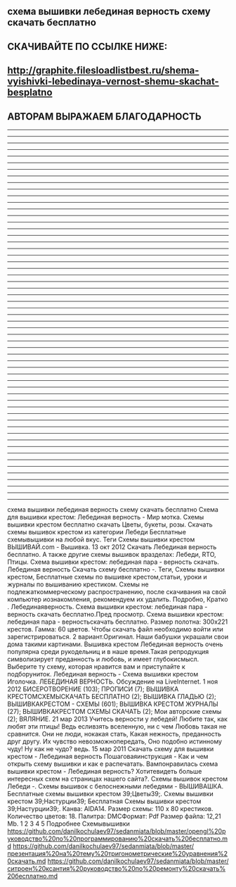 схема вышивки лебединая верность схему скачать бесплатно
--------------------------------------------------
СКАЧИВАЙТЕ ПО ССЫЛКЕ НИЖЕ:
--------------------------------------------------
http://graphite.filesloadlistbest.ru/shema-vyishivki-lebedinaya-vernost-shemu-skachat-besplatno
--------------------------------------------------
АВТОРАМ ВЫРАЖАЕМ БЛАГОДАРНОСТЬ
--------------------------------------------------
--------------------------------------------------
--------------------------------------------------
--------------------------------------------------
--------------------------------------------------
--------------------------------------------------
--------------------------------------------------
--------------------------------------------------
--------------------------------------------------
--------------------------------------------------
--------------------------------------------------
--------------------------------------------------
--------------------------------------------------
--------------------------------------------------
--------------------------------------------------
--------------------------------------------------
--------------------------------------------------
--------------------------------------------------
--------------------------------------------------
--------------------------------------------------
--------------------------------------------------
--------------------------------------------------
--------------------------------------------------
--------------------------------------------------
--------------------------------------------------
--------------------------------------------------
--------------------------------------------------
--------------------------------------------------
--------------------------------------------------
--------------------------------------------------
--------------------------------------------------
--------------------------------------------------
--------------------------------------------------
--------------------------------------------------
--------------------------------------------------
--------------------------------------------------
--------------------------------------------------
--------------------------------------------------
--------------------------------------------------
--------------------------------------------------
--------------------------------------------------
--------------------------------------------------
--------------------------------------------------
--------------------------------------------------
--------------------------------------------------
--------------------------------------------------
--------------------------------------------------
--------------------------------------------------
--------------------------------------------------
--------------------------------------------------
--------------------------------------------------
--------------------------------------------------
--------------------------------------------------
--------------------------------------------------
--------------------------------------------------
--------------------------------------------------
--------------------------------------------------
--------------------------------------------------
схема вышивки лебединая верность схему скачать бесплатно Схема для вышивки крестом: Лебединая верность - Мир мотка. Схемы вышивки крестом бесплатно скачать Цветы, букеты, розы. Скачать схемы вышивок крестом из категории Лебеди  Бесплатные схемывышивки на любой вкус. Теги  Схемы вышивки крестом  ВЫШИВАЙ.com - Вышивка. 13 окт 2012  Скачать Лебединая верность бесплатно. А также другие схемы вышивок вразделах: Лебеди, RTO, Птицы. Схема вышивки крестом: лебединая пара - верность скачать. Лебединая верность  Скачать схему бесплатно -. Теги, Схемы вышивки крестом, Бесплатные схемы по вышивке крестом,статьи, уроки и журналы по вышиванию крестиком.  Схемы не подлежаткоммерческому распространению, после скачивания на свой компьютер иознакомления, рекомендуем их удалить. Подробно, Кратко . Лебединаяверность. Схема вышивки крестом: лебединая пара - верность скачать бесплатно.Пред просмотр. Схема вышивки крестом: лебединая пара - верностьскачать бесплатно. Размер полотна: 300x221 крестов. Гамма: 60 цветов. Чтобы скачать файл необходимо войти или зарегистрироваться. 2 вариант.Оригинал.
Наши бабушки украшали свои дома такими картинами. Вышивка крестом Лебединая верность очень популярна среди рукодельниц и в наше время.Такая репродукция символизирует преданность и любовь, и имеет глубокисмысл. Выберите ту схему, которая нравится вам и приступайте к подборуниток. Лебединая верность - Схема вышивки крестом  Иголочка. ЛЕБЕДИНАЯ ВЕРНОСТЬ. Обсуждение на LiveInternet. 1 ноя 2012  БИСЕРОТВОРЕНИЕ (103); ПРОПИСИ (7); ВЫШИВКА КРЕСТОМСХЕМЫСКАЧАТЬ БЕСПЛАТНО (2); ВЫШИВКА ГЛАДЬЮ (2); ВЫШИВКАКРЕСТОМ - СХЕМЫ (601); ВЫШИВКА КРЕСТОМ ЖУРНАЛЫ (27); ВЫШИВКАКРЕСТОМ СХЕМЫ СКАЧАТЬ (2); Мои авторские схемы (2); ВЯЛЯНИЕ. 21 мар 2013  Учитесь верности у лебедей! Любите так, как любят эти птицы! Ведь есливзять вселенную, ни с чем Любовь такая не сравнится. Они не люди, нокакая стать, Какая нежность, преданность друг другу. Их чувство невозможнопередать, Оно подобно истинному чуду! Ну как не чудо? ведь. 15 мар 2011  Скачать схему для вышивки крестом - Лебединая верность  Пошаговаяинструкция - Как и чем открыть схему вышивки и как е распечатать. Вампонравилась схема вышивки крестом - Лебединая верность? Хотитевидеть больше интересных схем на страницах нашего сайта?. Схемы вышивок крестом Лебеди -. Схемы вышивок с белоснежными лебедями - ВЫШИВАШКА. Бесплатные схемы вышивки крестом 39;Цветы39;. Схемы вышивки крестом 39;Настурции39;  Бесплатная Схемы вышивки крестом 39;Настурции39;. Канва: AIDA14. Размер схемы: 110 х 80 крестиков. Количество цветов: 18. Палитра: DMCФормат: Pdf Размер файла: 12,21 Mb. 1  2  3  4  5  Подробнее  Схемывышивки
https://github.com/danilkochulaev97/sedanmiata/blob/master/opengl%20руководство%20по%20программированию%20скачать%20бесплатно.md
https://github.com/danilkochulaev97/sedanmiata/blob/master/презентация%20на%20тему%20тригонометрические%20уравнения%20скачать.md
https://github.com/danilkochulaev97/sedanmiata/blob/master/ситроен%20ксантия%20руководство%20по%20ремонту%20скачать%20бесплатно.md